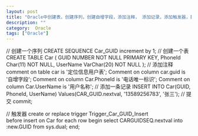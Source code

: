 ```yaml
---
layout: post
title: "Oracle中创建表，创建序列，创建自增字段，添加注释， 添加记录，添加触发器，提交 "
description: ""
category:  Oracle
tags: ["Oracle"]
---
```


// 创建一个序列
CREATE SEQUENCE Car_GUID increment by 1;
// 创建一个表
CREATE TABLE Car
(
 GUID NUMBER NOT NULL PRIMARY KEY,
 PhoneId Char(11) NOT NULL,
 UserName VarChar(20) NOT NULL
);
// 添加注释
comment on table car is '定位信息用户表';
Comment on column car.guid is '自增字段';
Comment on column Car.PhoneId is '电话唯一标识';
Comment on column Car.UserName is '用户名称';
// 添加一条记录
INSERT INTO Car(GUID, PhoneId, UserName) Values(CAR_GUID.nextval, '13589256783', '张三');
// 提交
commit;

// 触发器
create or replace trigger Trigger_Car_GUID_Insert  
before insert on Car 
for each row
begin
 select CARGUIDSEQ.nextval into  :new.GUID from sys.dual;
end;
